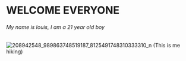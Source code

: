 # WELCOME EVERYONE
###### My name is louis, I am a 21 year old boy
![208942548_989863748519187_8125491748310333310_n](https://user-images.githubusercontent.com/124163712/216062454-7d69f251-3a85-413d-be7c-c4613614b156.jpg)
(This is me hiking)
